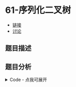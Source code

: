 # 61-序列化二叉树

- [链接](https://www.nowcoder.com/practice/cf7e25aa97c04cc1a68c8f040e71fb84)
- [讨论](https://www.nowcoder.com/questionTerminal/cf7e25aa97c04cc1a68c8f040e71fb84)

## 题目描述

## 题目分析

<details>
<summary>Code - 点我可展开</summary>

<<<@/books/code/jz/61.cpp

</details>

